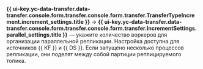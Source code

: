 **{{ ui-key.yc-data-transfer.data-transfer.console.form.transfer.console.form.transfer.TransferTypeIncrement.increment_settings.title }}** → **{{ ui-key.yc-data-transfer.data-transfer.console.form.transfer.console.form.transfer.IncrementSettings.parallel_settings.title }}** — укажите количество воркеров для организации параллельной репликации. Настройка доступна для источников {{ KF }} и {{ DS }}. Если запущено несколько процессов репликации, они поделят между собой партиции реплицируемого топика. 
